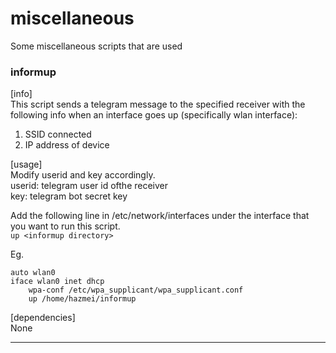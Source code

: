 # miscellaneous
Some miscellaneous scripts that are used

### informup
[info]  
This script sends a telegram message to the specified receiver with the following info when an interface goes up (specifically wlan interface):  
1. SSID connected
2. IP address of device  

[usage]  
Modify userid and key accordingly.   
userid: telegram user id ofthe receiver  
key: telegram bot secret key    

Add the following line in /etc/network/interfaces under the interface that you want to run this script.  
```up <informup directory>```  

Eg.  
```
auto wlan0
iface wlan0 inet dhcp
    wpa-conf /etc/wpa_supplicant/wpa_supplicant.conf
    up /home/hazmei/informup
```  

[dependencies]  
None  

---
